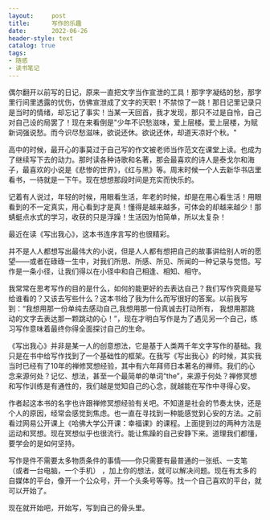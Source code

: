 ```yaml
---
layout:     post
title:      写作的乐趣
date:       2022-06-26
header-style: text
catalog: true
tags:
- 随感
- 读书笔记
---
```

偶尔翻开以前写的日记，原来一直把文字当作宣泄的工具！那字字凝结的愁，那字里行间里透露的忧伤，仿佛宣泄成了文字的天职！不禁惊了一跳！那日记里记录只是当时的情绪，却忘记了事实！当某一天回首，我才发现，那只不过是自怜，自己对自己设的局罢了！现在来看倒是"少年不识愁滋味，爱上层楼。爱上层楼，为赋新词强说愁。而今识尽愁滋味，欲说还休。欲说还休，却道天凉好个秋。"

高中的时候，最开心的事莫过于自己写的作文被老师当作范文在课堂上读。也成为了继续写下去的动力。那时读各种诗歌和名著，那会最喜欢的诗人是泰戈尔和海子，最喜欢的小说是《悲惨的世界》，《红与黑》等。周末时候一个人去新华书店里看书，一待就是一下午。现在想想那段时间是充实而快乐的。

记着有人说过，年轻的时候，用眼看生活，年老的时候，却是在用心看生活！用眼看到的不一定真实，用心看到才是真！懂得是越来越多，可体会的却越来越少！那蜻蜓点水式的学习，收获的只是浮躁！生活因为怕简单，所以太复杂！

最近在读《写出我心》，这本书连序言写的也很精彩。

并不是人人都想写出最伟大的小说，但是人人都有想把自己的故事讲给别人听的愿望——或者在碌碌一生中，对我们所思、所感、所见、所闻的一种记录与觉悟。写作是一条小径，让我们得以在小径中和自己相逢、相知、相守。

我常常在思考写作的目的是什么，如何的能更好的去表达自己？我们写作究竟是写给谁看的？又该去写些什么？这本书给了我为什么而写很好的答案。以前我写到：“我想用那一份单纯去感动自己,我想用那一份真诚去打动所有， 我想用那跳动的文字去表达那一颗跳动的心！”，现在才明白写作是为了遇见另一个自己，练习写作意味着最终你得全面探讨自己的生命。

《写出我心》并非是某一人的创意想法，它是基于人类两千年文字写作的基础。我只是在书中给写作找到了一个基础性的框架。在我写《写出我心》的时候，其实我当时已经有了10年的禅修冥想经验，其中有六年拜师日本著名的禅师。我们的心念来源何处？记忆、想法，甚至一个最简单的单词“the”，来源于何处？禅修冥想和写作训练是有通性的，我们越是觉知自己的心念，就越能在写作中寻得心安。

作者起这本书的名字也许跟禅修冥想经验有关吧。不知道是社会的节奏太快，还是个人的原因，经常会感觉到焦虑。也一直在寻找到一种能感觉到心安的方法。之前看过网易公开课上《哈佛大学公开课：幸福课》的课程。上面提到过的两种方法是运动和冥想。现在冥想似乎也很流行。能让焦躁的自己安静下来。道理我们都懂，要学会的是如何坚持。

写作是件不需要太多物质条件的事情——你只需要有最普通的一张纸、一支笔 （或者一台电脑，一个手机） ，加上你的想法，就可以解决问题。现在有太多的自媒体的平台，像开一个公众号，开一个头条号等等。找一个自己喜欢的平台，就可以开始了。

现在就开始吧，开始写，写到自己的骨头里。
